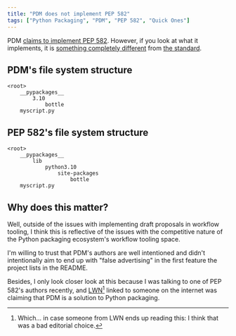 ```yaml
---
title: "PDM does not implement PEP 582"
tags: ["Python Packaging", "PDM", "PEP 582", "Quick Ones"]
---
```


PDM [claims to implement PEP 582](https://github.com/pdm-project/pdm/tree/c0974672a17be965ddcb0e191d35df08ad0c4b6e#highlights-of-features). However, if you look at what it implements, it is [something completely different](https://github.com/pdm-project/pdm/blob/c0974672a17be965ddcb0e191d35df08ad0c4b6e/src/pdm/pep582/sitecustomize.py#L11) from [the standard](https://peps.python.org/pep-0582/#example).

## PDM's file system structure

```text
<root>
    __pypackages__
        3.10
            bottle
    myscript.py
```

## PEP 582's file system structure

```text
<root>
    __pypackages__
        lib
            python3.10
                site-packages
                    bottle
    myscript.py
```

## Why does this matter?

Well, outside of the issues with implementing draft proposals in workflow tooling, I think this is reflective of the issues with the competitive nature of the Python packaging ecosystem's workflow tooling space.

I'm willing to trust that PDM's authors are well intentioned and didn't intentionally aim to end up with "false advertising" in the first feature the project lists in the README.

Besides, I only look closer look at this because I was talking to one of PEP 582's authors recently, and [LWN][lwn][^1] linked to someone on the internet was claiming that PDM is a solution to Python packaging.

[lwn]: https://lwn.net/SubscriberLink/920132/cb4d6c0f07b54952/

[^1]: Which... in case someone from LWN ends up reading this: I think that was a bad editorial choice.
